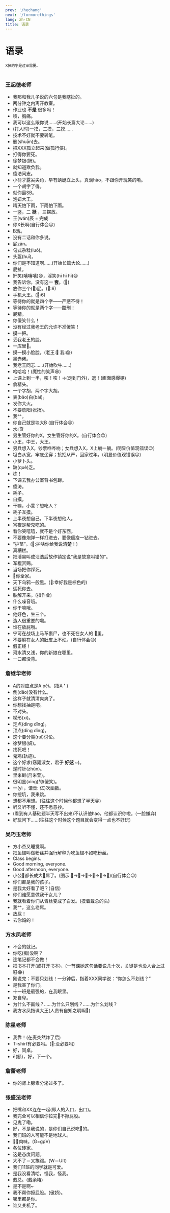 ```yaml
---
prev: '/hechang'
next: '/formorethings'
lang: zh-CN
title: 语录
---
```

# 语录<Badge type="tip" text="特别感谢:胡靖宇" vertical="top" />
<div style="font-size: 80%">X掉的字是过审需要。</div>
<br>

### 王起德老师

* 我那和我儿子说的六句是我瞎扯的。
* 两分钟之内离开教室。
* 作业也 **不是** 很多吗！
* 啧，胸痛。
* 我可以这么跟你说......(开始长篇大论......)
* (打人时)一摸，二摸，三摸......
* 技术不好就不要转笔。
* 删(shuān)去。
* 把XXX孤立起来(做孤行侠)。
* 打得你要死。
* 徐梦银(妍)。
* 就知道欺负我。
* 傻浩同志。
* 小荷才露尖尖角，早有蜻蜓立上头，真滴hào，不跟你开玩笑的嘞。
* 一个胡字了得。
* 就你最SB。
* 泡妞大王。
* 晴天怕下雨，下雨怕下雨。
* 一竖，二 **挺** ，三摆放。
* 王(wán)辰 = 完成
* 你X长啊(自行体会😉)
* B浩。
* 没有二话和你多说。
* 屁zān。
* 句式杂糅(luó)。
* 头盔(huī)。
* 你们是不知道啊......(开始长篇大论......)
* 屁扯。
* 奸笑(嘻嘻嘻)😄，淫笑(hī hī hī)😃
* 我告诉你，没有这一 **套**。(🤔)
* 放你三个(🐶)屁。(🐶:6)
* 手机大王。(📱:6)
* 等待你的就是四个字——严惩不待！
* 等待你的就是两个字——酷刑！
* 屁精。
* 你傻笑什么！
* 没有经过我老王的允许不准傻笑！
* 摸一把。
* 丢我老王的脸。
* 一库里💩。
* 摸一摸小脸脸。(老王:🤗 我:😱)
* 黑赤佬。
* 我老王同志......(开始吹牛......)
* 哈哈哈！(魔性的笑声😆)
* 上课上到一半，咳！咳！→(走到门外)，退！(画面感爆棚)
* 俞精头。
* 一个字胡，两个字大胡。
* 表(bǎo)白(bái)。
* 发你大火。
* 不要詹阳(张扬)。
* 我艹。
* 你自己就是块大B (自行体会😉)
* 水💧货
* 男生管好你的X，女生管好你的X。(自行体会😉)
* 小王，中王，大王。
* 男兵想入X，钞票哗哗响；女兵想入X，X上躺一躺。(明显价值观错误😉)
* 坦白从宽，牢底坐穿；抗拒从严，回家过年。(明显价值观错误😉)
* 小萝卜头。
* 缺(què)乏。
* 栋！
* 下课去我办公室背书包蹲。
* 傻涛。
* 耗子。
* 自摸。
* 干嘛，小萱？想吃人？
* 耗子互摸。
* 上半夜想自己，下半夜想他人。
* 宵夜是帮鬼吃的。
* 看你笑嘻嘻，就不是个好东西。
* 不要像炮弹一样打进去，要像瘟疫一钻进去。
* “护苗”。(🌱:护啥你给我说清楚！)
* 真糟糕。
* 把潘昊叫成汪浩后故作镇定说“我是故意叫错的”。
* 军棍赏赐。
* 当场把你踩死。
* 🔪你全家。
* 天下乌鸦一般黑。(🦉:幸好我是棕色的)
* 惩死你去。
* 肢解开来。(指作业)
* 什么噪音哦。
* 你干嘛哦。
* 他好色，生三个。
* 造人很重要的嘞。
* 谁在放屁哦。
* 宁可在战场上马革裹尸，也不死在女人的 👖里。
* 不要躺在女人的肚皮上不动。(自行体会😉)
* 假正经！
* 河水清又浅，你的新娘在哪里。
* 一口都没背。


### 詹继华老师
* A的对应点是A pěi。(指A **'** )
* 倒(dǎo)没有什么。
* 这样子就清清爽爽了。
* 你想找抽是吧。
* 不对头。
* 梯形(xí)。
* 定点(dìng dǐng)。
* 顶点(dǐng dǐng)。
* 这个要分类(ruì)讨论。
* 徐梦银(妍)。
* 找死吧！
* 鬼鸡(轨迹)。
* 这个好求(窈窕淑女，君子 **好逑** ~)。
* 逆时针(zhūn)。
* 里米鲜(吕米萱)。
* 很明显(xǐng)的(傻笑)。
* 一(yì ，谐音: 亿)次函数。
* 你挖坑，我来跳。
* 想都不用想。(往往这个时候他都想了半天😜)
* 听又听不懂，还不愿意抄。
* (看到有人基础题半天写不出来)不认识他hao，他都认识你啦。(一脸嫌弃)
* 好玩问下......(往往这个时候这个题目就会变得一点也不好玩)

### 吴巧玉老师
* 方小杰又睡觉啊。
* 把鱼翅叫做粉丝并强行解释为吃鱼翅不如吃粉丝。
* Class begins.
* Good morning, everyone.
*  Good afternoon, everyone.
* 小公🐤都长成大🐓屌了。(图示:🐤→🐣→🐥→🐔→🐓→🔞)(自行体会😉)
* 你们都是我的孩子。
* 是我太好看了吧？(自信)
* 你们谁愿意做我干女儿？
* 我就看着你们从青丝变成了白发。(摸着戴总的头)
* 我艹，这么老屌。
* 放屁！
* 去你妈的！


### 方水凤老师
* 不会的就记。
* 你吃(痴)没啊？
* 连笔记都不会做！
* 把书本打开(或打开书本)，(一节课她这句话要说几十次，关键是也没人合上过呀😂)
* 刚说完：不要只划线！一分钟后，指着XXX同学说：“你怎么不划线？”
* 是我害了你们。
* 十一班是最强的，在我眼里。
* 郑自卑。
* 为什么不画线？......为什么只划线？......为什么划线？
* 我方水凤拖课大王(人贵有自知之明啊🤔)


### 陈星老师
* 我靠！(在麦突然炸了后)
* T–shirt有必要吗。(👕:没必要吗)
* 好，同桌。
* ē(额)，好，下一个。


### 詹蕾老师
* 你的肾上腺素分泌过多了。


### 张盛法老师
* 把嘴和XX连在一起(即人的入口，出口)。
* 我完全可以相信你拉完💩不擦屁股。
* 见鬼了嘞。
* 好，不是我说的，是你们自己说吃💩的。
* 我们班的人可能不是地球人。
* 🐓🐓肉味。(G=gρV)
* 各位砖家。
* 这是态度问题。
* 大不了＝又挨踢。(W＝UIt)
* 我们11班的同学就是可爱。
* 是我没看清哈，怪我，怪我。
* 戴总。(戴余椿)
* 是不是啊~
* 我不帮你擦屁股。(傲娇)。
* 哪里都是你。
* 谁又关机了。

